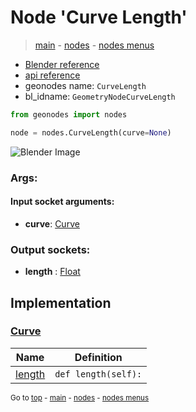 # Node 'Curve Length'

> [main](../structure.md) - [nodes](nodes.md) - [nodes menus](nodes_menus.md)

- [Blender reference](https://docs.blender.org/manual/en/latest/modeling/geometry_nodes/curve/curve_length.html)
- [api reference](https://docs.blender.org/api/current/bpy.types.GeometryNodeCurveLength.html)
- geonodes name: `CurveLength`
- bl_idname: `GeometryNodeCurveLength`

```python
from geonodes import nodes

node = nodes.CurveLength(curve=None)
```

![Blender Image](https://docs.blender.org/manual/en/latest/_images/node-types_GeometryNodeCurveLength.webp)

### Args:

#### Input socket arguments:

- **curve**: [Curve](Curve.md)

### Output sockets:

- **length** : [Float](Float.md)

## Implementation

### [Curve](Curve.md)

| Name | Definition |
|------|------------|
 | [length](Curve.md#length-property) | `def length(self):` |

<sub>Go to [top](#node-Curve-Length) - [main](../structure.md) - [nodes](nodes.md) - [nodes menus](nodes_menus.md)</sub>

